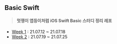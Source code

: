 ## Basic Swift

> #### 멋쟁이 앱등이처럼 iOS Swift Basic 스터디 정리 레포

- [Week 1](https://github.com/tbnsok40/SwiftBasic/blob/master/Week1.md) : 21.07.12 ~ 21.07.18
- [Week 2](https://github.com/tbnsok40/SwiftBasic/blob/master/Week2.md) : 21.07.19 ~ 21.07.25
